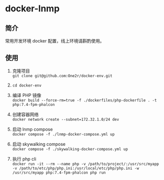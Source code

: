 # docker-lnmp

## 简介
常用开发环境 docker 配置，线上环境请斟酌使用。

## 使用

1. 克隆项目  
```git clone git@github.com:One2r/docker-env.git```  

2. ```cd docker-env```

2. 编译 PHP 镜像  
```docker build --force-rm=true -f ./dockerfiles/php-dockerfile . -t php:7.4-fpm-phalcon```

3. 创建容器网络   
```docker network create --subnet=172.32.1.0/24 dev```

4. 启动 lnmp compose  
```docker compose -f ./lnmp-docker-compose.yml up```

5. 启动 skywalking compose  
```docker compose -f ./skywalking-docker-compose.yml up```

6. 执行 php cli   
```docker run -it --rm --name php -v /path/to/project/:/usr/src/myapp -v /path/to/etc/php/php.ini:/usr/local/etc/php/php.ini -w /usr/src/myapp php:7.4-fpm-phalcon php run```
